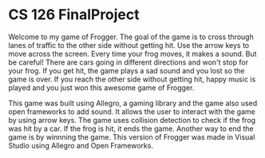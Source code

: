 # CS 126 FinalProject

Welcome to my game of Frogger.
The goal of the game is to cross through lanes of traffic to the other side without getting hit.
Use the arrow keys to move across the screen. Every time your frog moves, it makes a sound. But be careful!
There are cars going in different directions and won't stop for your frog. If you get hit, the game plays a sad sound and you lost
so the game is over. If you reach the other side without getting hit, happy music is played and you just won this awesome game of
Frogger.

This game was built using Allegro, a gaming library and the game also used open frameworks to add sound. It allows the user to 
interact with the game by using arrow keys. The game uses collision detection to check if the frog was hit by a car. If the frog 
is hit, it ends the game. Another way to end the game is by winnning the game. This version of Frogger was made in Visual Studio 
using Allegro and Open Frameworks.
